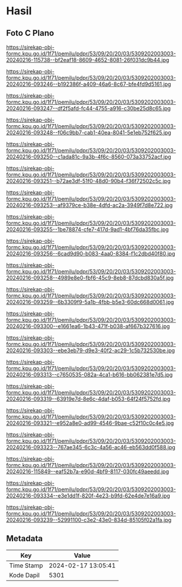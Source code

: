 # Hasil

## Foto C Plano

https://sirekap-obj-formc.kpu.go.id/1f71/pemilu/pdpr/53/09/20/20/03/5309202003003-20240216-115738--bf2eaf18-8609-4652-8081-26f031dc9b44.jpg

https://sirekap-obj-formc.kpu.go.id/1f71/pemilu/pdpr/53/09/20/20/03/5309202003003-20240216-093246--b192386f-a409-46a6-8c67-bfe4fd9d5161.jpg

https://sirekap-obj-formc.kpu.go.id/1f71/pemilu/pdpr/53/09/20/20/03/5309202003003-20240216-093247--df2f5afd-fc44-4755-a916-c30be25d8c65.jpg

https://sirekap-obj-formc.kpu.go.id/1f71/pemilu/pdpr/53/09/20/20/03/5309202003003-20240216-093248--f06c9bb7-cab1-40ea-8041-5e1eb752f625.jpg

https://sirekap-obj-formc.kpu.go.id/1f71/pemilu/pdpr/53/09/20/20/03/5309202003003-20240216-093250--c1ada81c-9a3b-4f6c-8560-073a33752acf.jpg

https://sirekap-obj-formc.kpu.go.id/1f71/pemilu/pdpr/53/09/20/20/03/5309202003003-20240216-093251--b72ae3df-51f0-48d0-90b4-f36f72502c5c.jpg

https://sirekap-obj-formc.kpu.go.id/1f71/pemilu/pdpr/53/09/20/20/03/5309202003003-20240216-093253--af9379ce-b38e-4dfd-ac2a-3949f7d8e722.jpg

https://sirekap-obj-formc.kpu.go.id/1f71/pemilu/pdpr/53/09/20/20/03/5309202003003-20240216-093255--1be78874-cfe7-417d-9ad1-4bf76da35fbc.jpg

https://sirekap-obj-formc.kpu.go.id/1f71/pemilu/pdpr/53/09/20/20/03/5309202003003-20240216-093256--6cad9d90-b083-4aa0-8384-f1c2dbd40f80.jpg

https://sirekap-obj-formc.kpu.go.id/1f71/pemilu/pdpr/53/09/20/20/03/5309202003003-20240216-093258--4989e8e0-fbf6-45c9-8eb8-87dcbd830a5f.jpg

https://sirekap-obj-formc.kpu.go.id/1f71/pemilu/pdpr/53/09/20/20/03/5309202003003-20240216-093259--6b3309f9-5a1b-4fbb-b5e3-60dc668d0061.jpg

https://sirekap-obj-formc.kpu.go.id/1f71/pemilu/pdpr/53/09/20/20/03/5309202003003-20240216-093300--e1661ea6-1b43-471f-b038-af667b327616.jpg

https://sirekap-obj-formc.kpu.go.id/1f71/pemilu/pdpr/53/09/20/20/03/5309202003003-20240216-093303--ebe3eb79-d9e3-40f2-ac29-1c5b732530be.jpg

https://sirekap-obj-formc.kpu.go.id/1f71/pemilu/pdpr/53/09/20/20/03/5309202003003-20240216-093313--c7650535-082a-4ca1-b616-bb062381e7d5.jpg

https://sirekap-obj-formc.kpu.go.id/1f71/pemilu/pdpr/53/09/20/20/03/5309202003003-20240216-093319--63919e7d-8e6c-4daf-b053-64f24f5752fd.jpg

https://sirekap-obj-formc.kpu.go.id/1f71/pemilu/pdpr/53/09/20/20/03/5309202003003-20240216-093321--e952a8e0-ad99-4546-9bae-c52f10c0c4e5.jpg

https://sirekap-obj-formc.kpu.go.id/1f71/pemilu/pdpr/53/09/20/20/03/5309202003003-20240216-093323--767ae345-6c3c-4a56-ac46-eb563dd0f588.jpg

https://sirekap-obj-formc.kpu.go.id/1f71/pemilu/pdpr/53/09/20/20/03/5309202003003-20240216-115849--eaf52b7a-e90d-4bf9-8117-030fc49aeedd.jpg

https://sirekap-obj-formc.kpu.go.id/1f71/pemilu/pdpr/53/09/20/20/03/5309202003003-20240216-093334--e3e1dd1f-820f-4e23-b9fd-62e4de7e16a9.jpg

https://sirekap-obj-formc.kpu.go.id/1f71/pemilu/pdpr/53/09/20/20/03/5309202003003-20240216-093239--52991100-c3e2-43e0-834d-85105f02a1fa.jpg


## Metadata

| Key        | Value               |
| ---------- | ------------------- |
| Time Stamp | 2024-02-17 13:05:41 |
| Kode Dapil | 5301                |



